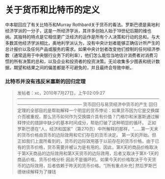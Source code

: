 # 关于货币和比特币的定义


中本聪回应了有关比特币和Murray Rothbard关于货币的看法。罗斯巴德是奥地利经济学派的一分子，这是一所经济学派，其许多创始人始于19世纪后期的维也纳。其独特的特点是它相信更广泛经济的运作是所有个人决策和行动的总和。与大多数其他经济学派相比，奥地利学派认为，没有中央计划者能够正确估计所产生的总计报价以及任何产品或服务的需求。如果中央计划者改变他们控制的任何经济参数（通常适用于中央银行业务下的利率），他们怎么能恰当地估计消费者对消费习惯的所有决策的总和，以及企业和投资者的投资决策。无论收集多少图表和统计数据，期望和结果之间的偏差都是不可避免的，并且最终会导致中断。


### 比特币并没有违反米塞斯的回归定理

> 发帖者：xc，2010年7月27日，上午02:09:27
> ————————————————————————————————————————————————
> 货币回归与易货经济中货币的产生
回归定理的全部目的是帮助解释一个明显的货币悖论：如果货币因为它是交换媒介而被重视，那么货币如何作为交换媒介具有价值？门格尔和米塞斯通过解释悖论的措辞中缺少的基本时间成分，帮助打破了这种明显的循环。
正如罗斯巴德在“人，经济和国家”（第270页）中所解释的那样，“......第一天末的货币价格由货币的边际效用和它们存在的货币决定。
第一天的开始。但正如我们上面所看到的，货币的边际效用基于以前存在的货币价格。由于已有的货币价格，货币需要并被认为是有用的。因此，第X天的商品价格取决于第X天商品的边际效用和第X天货币的边际效用，后者又取决于第X-1天的商品价格。货币价格分析
因此不是循环的。如果今天的价格取决于今天货币的边际效用，后者依赖于昨天的货币价格。“[所有重点补充]
然后罗斯巴德继续解释为了赚钱



